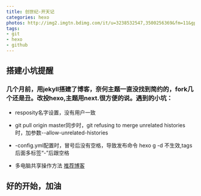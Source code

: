 ```yaml
---
title: 创世纪-开天记
categories: hexo 
photos: http://img2.imgtn.bdimg.com/it/u=3238532547,3500256369&fm=11&gp=0.jpg
tags:
- git
- hexo
- github
---
```


## 搭建小坑提醒 ##

<!--more-->

### 几个月前，用jekyll搭建了博客，奈何主题一直没找到简约的，fork几个还是丑。改投hexo,主题用next.很方便的说。**遇到的小坑：** ###

- resposity名字设置，没有用户一致 

- git pull origin master同步时，git refusing to merge unrelated histories 时，加参数--allow-unrelated-histories 

- -config.yml配置时，冒号后没有空格，导致发布命令 hexo g -d 不生效,tags后面多标签“-”后跟空格

- 多电脑共享操作方法 [推荐博客](http://zhujiegao.com/2015/12/06/automatic-backup)

 

**好的开始，加油**
---
